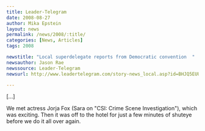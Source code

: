 ```yaml
---
title: Leader-Telegram
date: 2008-08-27
author: Mika Epstein
layout: news
permalink: /news/2008/:title/
categories: [News, Articles]
tags: 2008

newstitle: "Local superdelegate reports from Democratic convention  "
newsauthor: Jason Rae  
newssource: Leader-Telegram  
newsurl: http://www.leadertelegram.com/story-news_local.asp?id=BHJQ5EUUEQV  

---
```


[...]

We met actress Jorja Fox (Sara on "CSI: Crime Scene Investigation"), which was exciting. Then it was off to the hotel for just a few minutes of shuteye before we do it all over again.  
